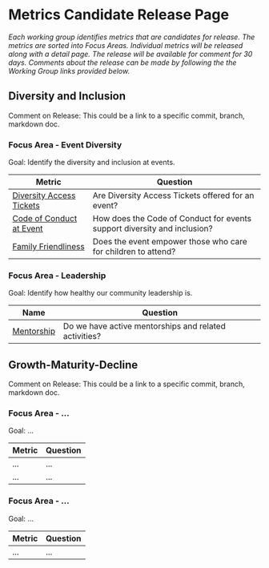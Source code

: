 # Metrics Candidate Release Page

*Each working group identifies metrics that are candidates for release. The metrics are sorted into Focus Areas. Individual metrics will be released along with a detail page. The release will be available for comment for 30 days. Comments about the release can be made by following the the Working Group links provided below.*

## Diversity and Inclusion
Comment on Release: This could be a link to a specific commit, branch, markdown doc.

### Focus Area - Event Diversity

Goal: Identify the diversity and inclusion at events.

| **Metric** | **Question** |
|---|---|
[Diversity Access Tickets](https://chaoss.community/release-prototype-diversity-access-tickets/) | Are Diversity Access Tickets offered for an event?
[Code of Conduct at Event](https://chaoss.community/release-prototype-code-of-conduct-at-event/) | How does the Code of Conduct for events support diversity and inclusion?
[Family Friendliness](https://chaoss.community/release-prototype-family-friendliness/) | Does the event empower those who care for children to attend?

### Focus Area - Leadership

Goal: Identify how healthy our community leadership is.

Name | Question
--- | ---
[Mentorship](https://chaoss.community/release-prototype-mentorship/) | Do we have active mentorships and related activities?


## Growth-Maturity-Decline
Comment on Release: This could be a link to a specific commit, branch, markdown doc.

### Focus Area - ...

Goal: ...

| **Metric** | **Question** |
|---|---|
| ... | ... |
| ... | ... |

### Focus Area - ...

Goal: ...

| **Metric** | **Question** |
|---|---|
| ... | ... |
